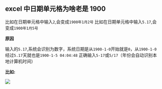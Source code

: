 

## excel 中日期单元格为啥老是 1900

比如在日期单元格中输入`2`,会变成`1900年1月2号`
比如在日期单元格中输入`5.17`,会变成`1900年1月5号`

**原因**

输入的`5.17`,系统会识别为数字，系统日期是从`1900-1-0`开始就是`0`，从`1900-1-0`经过`5.17`天就也是`1900-1-5 04:04:48`
正确输入`5-17`或`5/17`（年份会自动识别本地计算机时间）

**比如:**

![](https://cdn.jsdelivr.net/gh/tianzhenwuxie01/gitpicgo/img/20200523222201.png)
